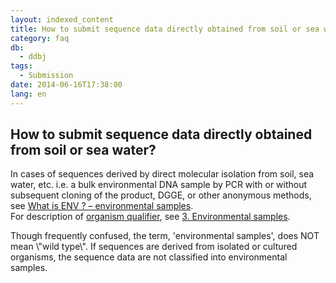 ```yaml
---
layout: indexed_content
title: How to submit sequence data directly obtained from soil or sea water?
category: faq
db:
  - ddbj
tags: 
  - Submission
date: 2014-06-16T17:38:00
lang: en
---
```


## How to submit sequence data directly obtained from soil or sea water?

<p>In cases of sequences derived by direct molecular isolation from soil, sea water, etc. i.e. a bulk environmental DNA sample by PCR with or without subsequent cloning of the product, DGGE, or other anonymous methods, see <a href=\"/ddbj/env-e.html\">What is ENV ? – environmental samples</a>. <br>For description of <a href=\"/ddbj/organism-e.html\">organism qualifier</a>, see <a href=\"/ddbj/organism-e.html#env\">3. Environmental samples</a>. </p><p>Though frequently confused, <span style=\"color: #ff0000; font-weight:bold\">the term, 'environmental samples', does NOT mean \"wild type\". </span> If sequences are derived from isolated or cultured organisms, the sequence data are not classified into environmental samples. </p>